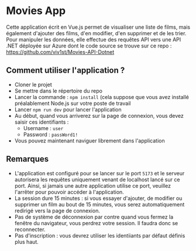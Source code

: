 # Movies App
Cette application écrit en Vue.js permet de visualiser une liste de films, mais également d'ajouter des films, d'en modifier, d'en supprimer et de les trier.
Pour manipuler les données, elle effectue des requêtes API vers une API .NET déployée sur Azure dont le code source se trouve sur ce repo : https://github.com/viv1st/Movies-API-Dotnet

## Comment utiliser l'application ?
- Cloner le projet
- Se mettre dans le répertoire du repo
- Lancer la commande : ``` npm install ``` (cela suppose que vous avez installé préalablement Node.js sur votre poste de travail
- Lancer ``` npm run dev ``` pour lancer l'application
- Au début, quand vous arriverez sur la page de connexion, vous devez saisir ces identifiants :
  - Username : ```user```
  - Password : ```passWord1!```
- Vous pouvez maintenant naviguer librement dans l'application

## Remarques
- L'application est configuré pour se lancer sur le port ```5173``` et le serveur autorisera les requêtes uniquement venant de localhost lancé sur ce port.
Ainsi, si jamais une autre application utilise ce port, veuillez l'arrêter pour pouvoir accéder à l'application.  
- La session dure 15 minutes : si vous essayer d'ajouter, de modifier ou supprimer un film au bout de 15 minutes, vous serez automatiquement redirigé vers la page de connexion.
- Pas de système de déconnexion par contre quand vous fermez la fenêtre du navigateur, vous perdrez votre session. Il faudra donc se reconnecter.
- Pas d'inscription : vous devrez utiliser les identiiants par défaut définis plus haut.
